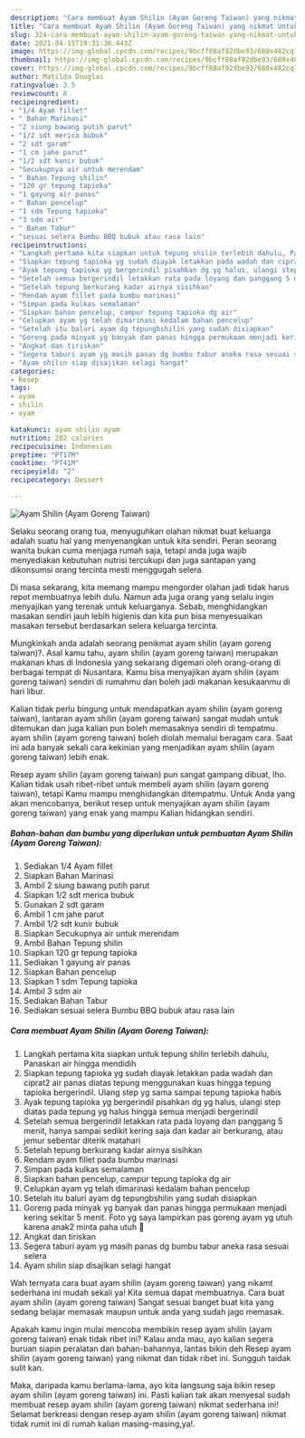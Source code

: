 ```yaml
---
description: "Cara membuat Ayam Shilin (Ayam Goreng Taiwan) yang nikmat Untuk Jualan"
title: "Cara membuat Ayam Shilin (Ayam Goreng Taiwan) yang nikmat Untuk Jualan"
slug: 324-cara-membuat-ayam-shilin-ayam-goreng-taiwan-yang-nikmat-untuk-jualan
date: 2021-04-15T19:31:36.443Z
image: https://img-global.cpcdn.com/recipes/9bcff88af92dbe93/680x482cq70/ayam-shilin-ayam-goreng-taiwan-foto-resep-utama.jpg
thumbnail: https://img-global.cpcdn.com/recipes/9bcff88af92dbe93/680x482cq70/ayam-shilin-ayam-goreng-taiwan-foto-resep-utama.jpg
cover: https://img-global.cpcdn.com/recipes/9bcff88af92dbe93/680x482cq70/ayam-shilin-ayam-goreng-taiwan-foto-resep-utama.jpg
author: Matilda Douglas
ratingvalue: 3.5
reviewcount: 8
recipeingredient:
- "1/4 Ayam fillet"
- " Bahan Marinasi"
- "2 siung bawang putih parut"
- "1/2 sdt merica bubuk"
- "2 sdt garam"
- "1 cm jahe parut"
- "1/2 sdt kunir bubuk"
- "Secukupnya air untuk merendam"
- " Bahan Tepung shilin"
- "120 gr tepung tapioka"
- "1 gayung air panas"
- " Bahan pencelup"
- "1 sdm Tepung tapioka"
- "3 sdm air"
- " Bahan Tabur"
- "sesuai selera Bumbu BBQ bubuk atau rasa lain"
recipeinstructions:
- "Langkah pertama kita siapkan untuk tepung shilin terlebih dahulu, Panaskan air hingga mendidih"
- "Siapkan tepung tapioka yg sudah diayak letakkan pada wadah dan ciprat2 air panas diatas tepung menggunakan kuas hingga tepung tapioka bergerindil. Ulang step yg sama sampai tepung tapioka habis"
- "Ayak tepung tapioka yg bergerindil pisahkan dg yg halus, ulangi step diatas pada tepung yg halus hingga semua menjadi bergerindil"
- "Setelah semua bergerindil letakkan rata pada loyang dan panggang 5 menit, hanya sampai sedikit kering saja dan kadar air berkurang, atau jemur sebentar diterik matahari"
- "Setelah tepung berkurang kadar airnya sisihkan"
- "Rendam ayam fillet pada bumbu marinasi"
- "Simpan pada kulkas semalaman"
- "Siapkan bahan pencelup, campur tepung tapioka dg air"
- "Celupkan ayam yg telah dimarinasi kedalam bahan pencelup"
- "Setelah itu baluri ayam dg tepungbshilin yang sudah disiapkan"
- "Goreng pada minyak yg banyak dan panas hingga permukaan menjadi kering sekitar 5 menit. Foto yg saya lampirkan pas goreng ayam yg utuh karena anak2 minta paha utuh 🤭"
- "Angkat dan tiriskan"
- "Segera taburi ayam yg masih panas dg bumbu tabur aneka rasa sesuai selera"
- "Ayam shilin siap disajikan selagi hangat"
categories:
- Resep
tags:
- ayam
- shilin
- ayam

katakunci: ayam shilin ayam 
nutrition: 202 calories
recipecuisine: Indonesian
preptime: "PT17M"
cooktime: "PT41M"
recipeyield: "2"
recipecategory: Dessert

---
```



![Ayam Shilin (Ayam Goreng Taiwan)](https://img-global.cpcdn.com/recipes/9bcff88af92dbe93/680x482cq70/ayam-shilin-ayam-goreng-taiwan-foto-resep-utama.jpg)

Selaku seorang orang tua, menyuguhkan olahan nikmat buat keluarga adalah suatu hal yang menyenangkan untuk kita sendiri. Peran seorang  wanita bukan cuma menjaga rumah saja, tetapi anda juga wajib menyediakan kebutuhan nutrisi tercukupi dan juga santapan yang dikonsumsi orang tercinta mesti menggugah selera.

Di masa  sekarang, kita memang mampu mengorder olahan jadi tidak harus repot membuatnya lebih dulu. Namun ada juga orang yang selalu ingin menyajikan yang terenak untuk keluarganya. Sebab, menghidangkan masakan sendiri jauh lebih higienis dan kita pun bisa menyesuaikan masakan tersebut berdasarkan selera keluarga tercinta. 



Mungkinkah anda adalah seorang penikmat ayam shilin (ayam goreng taiwan)?. Asal kamu tahu, ayam shilin (ayam goreng taiwan) merupakan makanan khas di Indonesia yang sekarang digemari oleh orang-orang di berbagai tempat di Nusantara. Kamu bisa menyajikan ayam shilin (ayam goreng taiwan) sendiri di rumahmu dan boleh jadi makanan kesukaanmu di hari libur.

Kalian tidak perlu bingung untuk mendapatkan ayam shilin (ayam goreng taiwan), lantaran ayam shilin (ayam goreng taiwan) sangat mudah untuk ditemukan dan juga kalian pun boleh memasaknya sendiri di tempatmu. ayam shilin (ayam goreng taiwan) boleh diolah memalui beragam cara. Saat ini ada banyak sekali cara kekinian yang menjadikan ayam shilin (ayam goreng taiwan) lebih enak.

Resep ayam shilin (ayam goreng taiwan) pun sangat gampang dibuat, lho. Kalian tidak usah ribet-ribet untuk membeli ayam shilin (ayam goreng taiwan), tetapi Kamu mampu menghidangkan ditempatmu. Untuk Anda yang akan mencobanya, berikut resep untuk menyajikan ayam shilin (ayam goreng taiwan) yang enak yang mampu Kalian hidangkan sendiri.

<!--inarticleads1-->

##### Bahan-bahan dan bumbu yang diperlukan untuk pembuatan Ayam Shilin (Ayam Goreng Taiwan):

1. Sediakan 1/4 Ayam fillet
1. Siapkan  Bahan Marinasi
1. Ambil 2 siung bawang putih parut
1. Siapkan 1/2 sdt merica bubuk
1. Gunakan 2 sdt garam
1. Ambil 1 cm jahe parut
1. Ambil 1/2 sdt kunir bubuk
1. Siapkan Secukupnya air untuk merendam
1. Ambil  Bahan Tepung shilin
1. Siapkan 120 gr tepung tapioka
1. Sediakan 1 gayung air panas
1. Siapkan  Bahan pencelup
1. Siapkan 1 sdm Tepung tapioka
1. Ambil 3 sdm air
1. Sediakan  Bahan Tabur
1. Sediakan sesuai selera Bumbu BBQ bubuk atau rasa lain




<!--inarticleads2-->

##### Cara membuat Ayam Shilin (Ayam Goreng Taiwan):

1. Langkah pertama kita siapkan untuk tepung shilin terlebih dahulu, Panaskan air hingga mendidih
1. Siapkan tepung tapioka yg sudah diayak letakkan pada wadah dan ciprat2 air panas diatas tepung menggunakan kuas hingga tepung tapioka bergerindil. Ulang step yg sama sampai tepung tapioka habis
1. Ayak tepung tapioka yg bergerindil pisahkan dg yg halus, ulangi step diatas pada tepung yg halus hingga semua menjadi bergerindil
1. Setelah semua bergerindil letakkan rata pada loyang dan panggang 5 menit, hanya sampai sedikit kering saja dan kadar air berkurang, atau jemur sebentar diterik matahari
1. Setelah tepung berkurang kadar airnya sisihkan
1. Rendam ayam fillet pada bumbu marinasi
1. Simpan pada kulkas semalaman
1. Siapkan bahan pencelup, campur tepung tapioka dg air
1. Celupkan ayam yg telah dimarinasi kedalam bahan pencelup
1. Setelah itu baluri ayam dg tepungbshilin yang sudah disiapkan
1. Goreng pada minyak yg banyak dan panas hingga permukaan menjadi kering sekitar 5 menit. Foto yg saya lampirkan pas goreng ayam yg utuh karena anak2 minta paha utuh 🤭
1. Angkat dan tiriskan
1. Segera taburi ayam yg masih panas dg bumbu tabur aneka rasa sesuai selera
1. Ayam shilin siap disajikan selagi hangat




Wah ternyata cara buat ayam shilin (ayam goreng taiwan) yang nikamt sederhana ini mudah sekali ya! Kita semua dapat membuatnya. Cara buat ayam shilin (ayam goreng taiwan) Sangat sesuai banget buat kita yang sedang belajar memasak maupun untuk anda yang sudah jago memasak.

Apakah kamu ingin mulai mencoba membikin resep ayam shilin (ayam goreng taiwan) enak tidak ribet ini? Kalau anda mau, ayo kalian segera buruan siapin peralatan dan bahan-bahannya, lantas bikin deh Resep ayam shilin (ayam goreng taiwan) yang nikmat dan tidak ribet ini. Sungguh taidak sulit kan. 

Maka, daripada kamu berlama-lama, ayo kita langsung saja bikin resep ayam shilin (ayam goreng taiwan) ini. Pasti kalian tak akan menyesal sudah membuat resep ayam shilin (ayam goreng taiwan) nikmat sederhana ini! Selamat berkreasi dengan resep ayam shilin (ayam goreng taiwan) nikmat tidak rumit ini di rumah kalian masing-masing,ya!.

